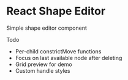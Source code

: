 # React Shape Editor

Simple shape editor component

Todo
- Per-child constrictMove functions
- Focus on last available node after deleting
- Grid preview for demo
- Custom handle styles
